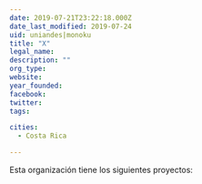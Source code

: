 ```yaml
---
date: 2019-07-21T23:22:18.000Z
date_last_modified: 2019-07-24
uid: uniandes|monoku
title: "X"
legal_name: 
description: ""
org_type: 
website: 
year_founded: 
facebook: 
twitter: 
tags:

cities: 
  - Costa Rica

---
```


Esta organización tiene los siguientes proyectos:


